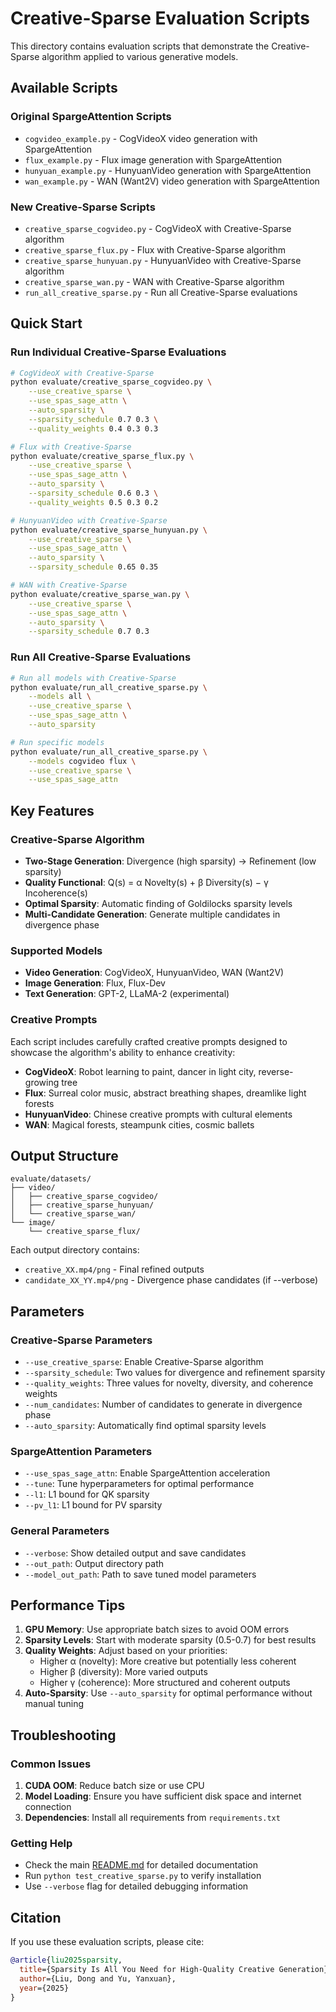 # Creative-Sparse Evaluation Scripts

This directory contains evaluation scripts that demonstrate the Creative-Sparse algorithm applied to various generative models.

## Available Scripts

### Original SpargeAttention Scripts
- `cogvideo_example.py` - CogVideoX video generation with SpargeAttention
- `flux_example.py` - Flux image generation with SpargeAttention  
- `hunyuan_example.py` - HunyuanVideo generation with SpargeAttention
- `wan_example.py` - WAN (Want2V) video generation with SpargeAttention

### New Creative-Sparse Scripts
- `creative_sparse_cogvideo.py` - CogVideoX with Creative-Sparse algorithm
- `creative_sparse_flux.py` - Flux with Creative-Sparse algorithm
- `creative_sparse_hunyuan.py` - HunyuanVideo with Creative-Sparse algorithm
- `creative_sparse_wan.py` - WAN with Creative-Sparse algorithm
- `run_all_creative_sparse.py` - Run all Creative-Sparse evaluations

## Quick Start

### Run Individual Creative-Sparse Evaluations

```bash
# CogVideoX with Creative-Sparse
python evaluate/creative_sparse_cogvideo.py \
    --use_creative_sparse \
    --use_spas_sage_attn \
    --auto_sparsity \
    --sparsity_schedule 0.7 0.3 \
    --quality_weights 0.4 0.3 0.3

# Flux with Creative-Sparse
python evaluate/creative_sparse_flux.py \
    --use_creative_sparse \
    --use_spas_sage_attn \
    --auto_sparsity \
    --sparsity_schedule 0.6 0.3 \
    --quality_weights 0.5 0.3 0.2

# HunyuanVideo with Creative-Sparse
python evaluate/creative_sparse_hunyuan.py \
    --use_creative_sparse \
    --use_spas_sage_attn \
    --auto_sparsity \
    --sparsity_schedule 0.65 0.35

# WAN with Creative-Sparse
python evaluate/creative_sparse_wan.py \
    --use_creative_sparse \
    --use_spas_sage_attn \
    --auto_sparsity \
    --sparsity_schedule 0.7 0.3
```

### Run All Creative-Sparse Evaluations

```bash
# Run all models with Creative-Sparse
python evaluate/run_all_creative_sparse.py \
    --models all \
    --use_creative_sparse \
    --use_spas_sage_attn \
    --auto_sparsity

# Run specific models
python evaluate/run_all_creative_sparse.py \
    --models cogvideo flux \
    --use_creative_sparse \
    --use_spas_sage_attn
```

## Key Features

### Creative-Sparse Algorithm
- **Two-Stage Generation**: Divergence (high sparsity) → Refinement (low sparsity)
- **Quality Functional**: Q(s) = α Novelty(s) + β Diversity(s) − γ Incoherence(s)
- **Optimal Sparsity**: Automatic finding of Goldilocks sparsity levels
- **Multi-Candidate Generation**: Generate multiple candidates in divergence phase

### Supported Models
- **Video Generation**: CogVideoX, HunyuanVideo, WAN (Want2V)
- **Image Generation**: Flux, Flux-Dev
- **Text Generation**: GPT-2, LLaMA-2 (experimental)

### Creative Prompts
Each script includes carefully crafted creative prompts designed to showcase the algorithm's ability to enhance creativity:

- **CogVideoX**: Robot learning to paint, dancer in light city, reverse-growing tree
- **Flux**: Surreal color music, abstract breathing shapes, dreamlike light forests
- **HunyuanVideo**: Chinese creative prompts with cultural elements
- **WAN**: Magical forests, steampunk cities, cosmic ballets

## Output Structure

```
evaluate/datasets/
├── video/
│   ├── creative_sparse_cogvideo/
│   ├── creative_sparse_hunyuan/
│   └── creative_sparse_wan/
└── image/
    └── creative_sparse_flux/
```

Each output directory contains:
- `creative_XX.mp4/png` - Final refined outputs
- `candidate_XX_YY.mp4/png` - Divergence phase candidates (if --verbose)

## Parameters

### Creative-Sparse Parameters
- `--use_creative_sparse`: Enable Creative-Sparse algorithm
- `--sparsity_schedule`: Two values for divergence and refinement sparsity
- `--quality_weights`: Three values for novelty, diversity, and coherence weights
- `--num_candidates`: Number of candidates to generate in divergence phase
- `--auto_sparsity`: Automatically find optimal sparsity levels

### SpargeAttention Parameters
- `--use_spas_sage_attn`: Enable SpargeAttention acceleration
- `--tune`: Tune hyperparameters for optimal performance
- `--l1`: L1 bound for QK sparsity
- `--pv_l1`: L1 bound for PV sparsity

### General Parameters
- `--verbose`: Show detailed output and save candidates
- `--out_path`: Output directory path
- `--model_out_path`: Path to save tuned model parameters

## Performance Tips

1. **GPU Memory**: Use appropriate batch sizes to avoid OOM errors
2. **Sparsity Levels**: Start with moderate sparsity (0.5-0.7) for best results
3. **Quality Weights**: Adjust based on your priorities:
   - Higher α (novelty): More creative but potentially less coherent
   - Higher β (diversity): More varied outputs
   - Higher γ (coherence): More structured and coherent outputs
4. **Auto-Sparsity**: Use `--auto_sparsity` for optimal performance without manual tuning

## Troubleshooting

### Common Issues
1. **CUDA OOM**: Reduce batch size or use CPU
2. **Model Loading**: Ensure you have sufficient disk space and internet connection
3. **Dependencies**: Install all requirements from `requirements.txt`

### Getting Help
- Check the main [README.md](../README.md) for detailed documentation
- Run `python test_creative_sparse.py` to verify installation
- Use `--verbose` flag for detailed debugging information

## Citation

If you use these evaluation scripts, please cite:

```bibtex
@article{liu2025sparsity,
  title={Sparsity Is All You Need for High-Quality Creative Generation},
  author={Liu, Dong and Yu, Yanxuan},
  year={2025}
}
```
